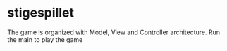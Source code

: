 # stigespillet
The game is organized with Model, View and Controller architecture. Run the main to play the game
